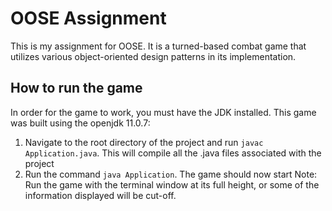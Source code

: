 # OOSE Assignment
This is my assignment for OOSE. It is a turned-based combat game that utilizes various object-oriented design patterns in its implementation.

## How to run the game
In order for the game to work, you must have the JDK installed. This game was built using the openjdk 11.0.7:
1. Navigate to the root directory of the project and run `javac Application.java`. This will compile all the .java files associated with the project
2. Run the command `java Application`. The game should now start
Note: Run the game with the terminal window at its full height, or some of the information displayed will be cut-off.